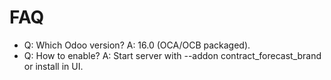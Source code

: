 # FAQ

- Q: Which Odoo version? A: 16.0 (OCA/OCB packaged).
- Q: How to enable? A: Start server with --addon contract_forecast_brand or install in UI.
